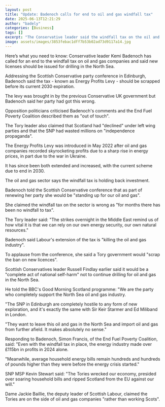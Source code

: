 ```yaml
---
layout: post
title: "Update: Badenoch calls for end to oil and gas windfall tax"
date: 2025-06-13T12:21:29
author: "badely"
categories: [Business]
tags: []
excerpt: "The Conservative leader said the windfall tax on the oil and gas sector should end and new drilling licenses are needed."
image: assets/images/3853febac1dff7b53b02ad73d9117a14.jpg
---
```


Here’s what you need to know: Conservative leader Kemi Badenoch has called for an end to the windfall tax on oil and gas companies and said new licenses should be issued for drilling in the North Sea.

Addressing the Scottish Conservative party conference in Edinburgh, Badenoch said the tax - known as Energy Profits Levy - should be scrapped before its current 2030 expiration.

The levy was brought in by the previous Conservative UK government but Badenoch said her party had got this wrong.

Opposition politicians criticised Badenoch's comments and the End Fuel Poverty Coalition described them as "out of touch". 

The Tory leader also claimed that Scotland had "declined" under left wing parties and that the SNP had wasted millions on "independence propaganda".

The Energy Profits Levy was introduced in May 2022 after oil and gas companies recorded skyrocketing profits due to a sharp rise in energy prices, in part due to the war in Ukraine.

It has since been both extended and increased, with the current scheme due to end in 2030. 

The oil and gas sector says the windfall tax is holding back investment.

Badenoch told the Scottish Conservative conference that as part of renewing her party she would be "standing up for our oil and gas".

She claimed the windfall tax on the sector is wrong as "for months there has been no windfall to tax".

The Tory leader said: "The strikes overnight in the Middle East remind us of how vital it is that we can rely on our own energy security, our own natural resources."

Badenoch said Labour's extension of the tax is "killing the oil and gas industry".

To applause from the conference, she said a Tory government would "scrap the ban on new licences".

Scottish Conservatives leader Russell Findlay earlier said it would be a "complete act of national self-harm" not to continue drilling for oil and gas in the North Sea. 

He told the BBC's Good Morning Scotland programme: "We are the party who completely support the North Sea oil and gas industry.

"The SNP in Edinburgh are completely hostile to any form of new exploration, and it's exactly the same with Sir Keir Starmer and Ed Miliband in London.

"They want to leave this oil and gas in the North Sea and import oil and gas from further afield. It makes absolutely no sense."

Responding to Badenoch, Simon Francis, of the End Fuel Poverty Coalition, said: "Even with the windfall tax in place, the energy industry made over £115bn in profits in 2024 alone.

"Meanwhile, average household energy bills remain hundreds and hundreds of pounds higher than they were before the energy crisis started."

SNP MSP Kevin Stewart said: "The Tories wrecked our economy, presided over soaring household bills and ripped Scotland from the EU against our will."

Dame Jackie Baillie, the deputy leader of Scottish Labour, claimed the Tories are on the side of oil and gas companies "rather than working Scots".


